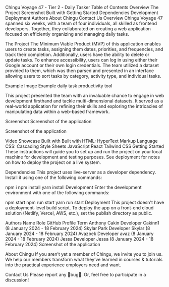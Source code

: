 Chingu Voyage 47 - Tier 2 - Daily Tasker
Table of Contents
Overview
The Project
Screenshot
Built with
Getting Started
Dependencies
Development
Deployment
Authors
About Chingu
Contact Us
Overview
Chingu Voyage 47 spanned six weeks, with a team of four individuals, all skilled as frontend developers. Together, they collaborated on creating a web application focused on efficiently organizing and managing daily tasks.

The Project
The Minimum Viable Product (MVP) of this application enables users to create tasks, assigning them dates, priorities, and frequencies, and track their completion. Additionally, users have the ability to delete or update tasks. To enhance accessibility, users can log in using either their Google account or their own login credentials. The team utilized a dataset provided to them, which was then parsed and presented in an interface allowing users to sort tasks by category, activity type, and individual tasks.

Example Image
Example daily task productivity tool

This project presented the team with an invaluable chance to engage in web development firsthand and tackle multi-dimensional datasets. It served as a real-world application for refining their skills and exploring the intricacies of manipulating data within a web-based framework.

Screenshot
Screenshot of the application

Screenshot of the application

Video Showcase
Built with
Built with
HTML: HyperText Markup Language
CSS: Cascading Style Sheets
JavaScript
React
Tailwind CSS
Getting Started
These instructions will guide you to set up and run the project on your local machine for development and testing purposes. See deployment for notes on how to deploy the project on a live system.

Dependencies
This project uses live-server as a developer dependency. Install it using one of the following commands:

npm i
npm install
yarn install
Development
Enter the development environment with one of the following commands:

npm start
npm run start
yarn run start
Deployment
This project doesn't have a deployment-level build script. To deploy the app on a front-end cloud solution (Netlify, Vercel, AWS, etc.), set the publish directory as public.

Authors
Name	Role	GitHub Profile	Term
Anthony Cakin	Developer	Cakinn1	(8 January 2024 - 18 February 2024)
Skylar Park	Developer	Skylar	(8 January 2024 - 18 February 2024)
Avazbek	Developer	avaz	(8 January 2024 - 18 February 2024)
Jessa	Developer	Jessa	(8 January 2024 - 18 February 2024)
Screenshot of the application

About Chingu
If you aren’t yet a member of Chingu, we invite you to join us. We help our members transform what they’ve learned in courses & tutorials into the practical experience employers need and want.

Contact Us
Please report any 🐛bug🐛. Or, feel free to participate in a discussion!
